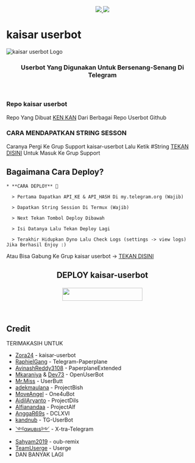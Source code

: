 

<p align="center">
  <a href="https://github.com/kenkannih/kaisar-userbot/fork">
    <img src="https://img.shields.io/github/forks/kenkannih/kaisar-userbot?label=Fork&style=social">
    
  </a>
  <a href="https://github.com/kenkannih/kaisar-userbot">
    <img src="https://img.shields.io/github/stars/kenkannih/kaisar-userbot?style=social">
  </a>
</p>  

# kaisar userbot
![kaisar userbot Logo](httphttps://telegra.ph/file/609c527f4408a5b755a56.jpg)

<h3 align="center">Userbot Yang Digunakan Untuk Bersenang-Senang Di Telegram</h3>
<p align="center">&nbsp;</p>

### Repo kaisar userbot
Repo Yang Dibuat [KEN KAN](https://t.me/kenkanasw) Dari Berbagai Repo Userbot Github 


### CARA MENDAPATKAN STRING SESSON

Caranya Pergi Ke Grup Support kaisar-userbot Lalu Ketik #String [TEKAN DISINI](https://t.me/musikkugroup) Untuk Masuk Ke Grup Support

## Bagaimana Cara Deploy?

```
* **CARA DEPLOY** 🔧

  > Pertama Dapatkan API_KE & API_HASH Di my.telegram.org (Wajib)

  > Dapatkan String Session Di Termux (Wajib)

  > Next Tekan Tombol Deploy Dibawah

  > Isi Datanya Lalu Tekan Deploy Lagi

  > Terakhir Hidupkan Dyno Lalu Check Logs (settings -> view logs) Jika Berhasil Enjoy :)
```
Atau Bisa Gabung Ke Grup kaisar userbot -> [TEKAN DISINI](https://t.me/musikkugroup)
## <p align="center">DEPLOY kaisar-userbot</p>


<p align="center"><a href="https://heroku.com/deploy?template=https://github.com/kenkannih/kaisar-userbot/kaisar-userbot"> <img src="https://img.shields.io/badge/Deploy%20Ke%20Heroku-blue?style=flat&logo=heroku" width="210" height="34.45" /></a></p>

<br>
</p>

## Credit
TERIMAKASIH UNTUK

* [Zora24](https://github.com/Zora24/kaisar-userbot) - kaisar-userbot
*   [RaphielGang](https://github.com/RaphielGang) - Telegram-Paperplane
*   [AvinashReddy3108](https://github.com/AvinashReddy3108) - PaperplaneExtended
*   [Mkaraniya](https://github.com/mkaraniya) & [Dev73](https://github.com/Devp73) - OpenUserBot
*   [Mr.Miss](https://github.com/keselekpermen69) - UserButt
*   [adekmaulana](https://github.com/adekmaulana) - ProjectBish
*   [MoveAngel](https://github.com/MoveAngel) - One4uBot
*   [AidilAryanto](https://github.com/aidilaryanto) - ProjectDils 
*   [Alfianandaa](https://github.com/alfianandaa/ProjectAlf) - ProjectAlf
*   [AnggaR69s](https://github.com/GengKapak/DCLXVI) - DCLXVI
*   [kandnub](https://github.com/kandnub) - TG-UserBot
*   [༺αиυвιѕ༻](https://github.com/Dark-Princ3) - X-tra-Telegram
*   [Sahyam2019](https://github.com/sahyam2019/oub-remix) - oub-remix
*   [TeamUserge](https://github.com/UsergeTeam/Userge) - Userge
*   DAN BANYAK LAGI 
